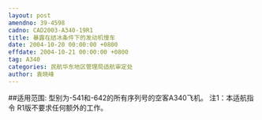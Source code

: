 ```yaml
---
layout: post
amendno: 39-4598
cadno: CAD2003-A340-19R1
title: 暴露在结冰条件下的发动机慢车
date: 2004-10-20 00:00:00 +0800
effdate: 2004-10-21 00:00:00 +0800
tag: A340
categories: 民航华东地区管理局适航审定处
author: 袁晓峰
---
```


##适用范围:
型别为-541和-642的所有序列号的空客A340飞机。     注1：本适航指令 R1版不要求任何额外的工作。

